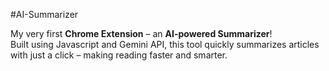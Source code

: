 #AI-Summarizer

My very first **Chrome Extension** – an **AI-powered Summarizer**!  
Built using Javascript and Gemini API, this tool quickly summarizes articles with just a click – making reading faster and smarter.  


